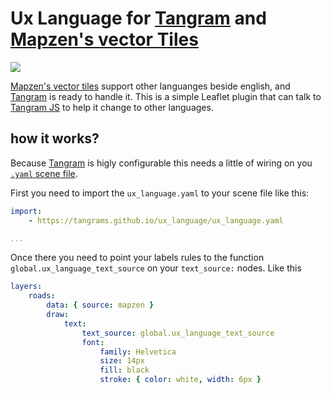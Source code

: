 # Ux Language for [Tangram](https://mapzen.com/products/tangram/) and [Mapzen's vector Tiles](https://mapzen.com/projects/vector-tiles/)

![](ux_language.gif)

[Mapzen's vector tiles](https://mapzen.com/projects/vector-tiles/) support other languanges beside english, and [Tangram](https://mapzen.com/products/tangram/) is ready to handle it. This is a simple Leaflet plugin that can talk to [Tangram JS](https://github.com/tangrams/tangram) to help it change to other languages.

## how it works?

Because [Tangram](https://mapzen.com/products/tangram/) is higly configurable this needs a little of wiring on you [`.yaml` scene file](https://mapzen.com/documentation/tangram/Scene-file/).

First you need to import the `ux_language.yaml` to your scene file like this:

```yaml
import:
    - https://tangrams.github.io/ux_language/ux_language.yaml

...

```

Once there you need to point your labels rules to the function `global.ux_language_text_source` on your `text_source:` nodes. Like this

```yaml
layers:
    roads:
        data: { source: mapzen }
        draw:
            text:
                text_source: global.ux_language_text_source
                font:
                    family: Helvetica
                    size: 14px
                    fill: black
                    stroke: { color: white, width: 6px }
```
